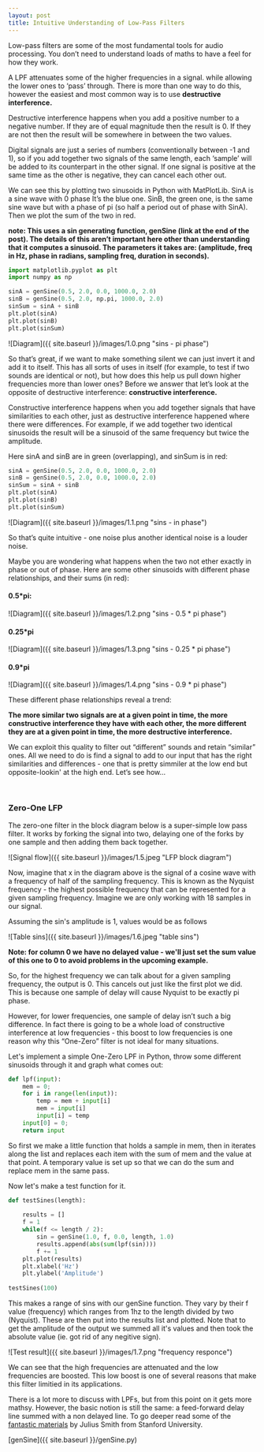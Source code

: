 ```yaml
---
layout: post
title: Intuitive Understanding of Low-Pass Filters
---
```



Low-pass filters are some of the most fundamental tools for audio processing. You don’t need to understand loads of maths to have a feel for how they work.

A LPF attenuates some of the higher frequencies in a signal. while allowing the lower ones to ‘pass’ through. There is more than one way to do this, however the easiest and most common way is to use **destructive interference.** 

Destructive interference happens when you add a positive number to a negative number. If they are of equal magnitude then the result is 0. If they are not then the result will be somewhere in between the two values. 

Digital signals are just a series of numbers (conventionally between -1 and 1), so if you add together two signals of the same length, each ‘sample’ will be added to its counterpart in the other signal. If one signal is positive at the same time as the other is negative, they can cancel each other out. 

We can see this by plotting two sinusoids in Python with MatPlotLib. SinA is a sine wave with 0 phase It’s the blue one. SinB, the green one, is the same sine wave but with a phase of pi (so half a period out of phase with SinA). Then we plot the sum of the two in red.

**note: This uses a sin generating function, genSine (link at the end of the post). The details of this aren’t important here other than understanding that it computes a sinusoid. The parameters it takes are: (amplitude, freq in Hz, phase in radians, sampling freq, duration in seconds).** 


```python
import matplotlib.pyplot as plt
import numpy as np

sinA = genSine(0.5, 2.0, 0.0, 1000.0, 2.0)
sinB = genSine(0.5, 2.0, np.pi, 1000.0, 2.0)
sinSum = sinA + sinB
plt.plot(sinA)
plt.plot(sinB)
plt.plot(sinSum)
```  


![Diagram]({{ site.baseurl }}/images/1.0.png "sins - pi phase")

So that’s great, if we want to make something silent we can just invert it and add it to itself. This has all sorts of uses in itself (for example, to test if two sounds are identical or not), but how does this help us pull down higher frequencies more than lower ones? Before we answer that let’s look at the opposite of destructive interference: **constructive interference.** 

Constructive interference happens when you add together signals that have similarities to each other, just as destructive interference happened where there were differences. For example, if we add together two identical sinusoids the result will be a sinusoid of the same frequency but twice the amplitude. 

Here sinA and sinB are in green (overlapping), and sinSum is in red:

```python
sinA = genSine(0.5, 2.0, 0.0, 1000.0, 2.0)
sinB = genSine(0.5, 2.0, 0.0, 1000.0, 2.0)
sinSum = sinA + sinB
plt.plot(sinA)
plt.plot(sinB)
plt.plot(sinSum)
```  

![Diagram]({{ site.baseurl }}/images/1.1.png "sins - in phase")

So that’s quite intuitive  - one noise plus another identical noise is a louder noise. 


Maybe you are wondering what happens when the two not ether exactly in phase or out of phase. Here are some other sinusoids with different phase relationships, and their sums (in red):  

#### 0.5*pi:

![Diagram]({{ site.baseurl }}/images/1.2.png "sins - 0.5 * pi phase")

#### 0.25*pi 

![Diagram]({{ site.baseurl }}/images/1.3.png "sins - 0.25 * pi phase")

#### 0.9*pi

![Diagram]({{ site.baseurl }}/images/1.4.png "sins - 0.9 * pi phase")

These different phase relationships reveal a trend: 

**The more similar two signals are at a given point in time, the more constructive interference they have with each other, the more different they are at a given point in time, the more destructive interference.**

We can exploit this quality to filter out “different” sounds and retain “similar” ones. All we need to do is find a signal to add to our input that has the right similarities and differences - one that is pretty simmiler at the low end but opposite-lookin' at the high end.  Let’s see how... 

 
### Zero-One LFP

The zero-one filter in the block diagram below is a super-simple low pass filter. It works by forking the signal into two, delaying one of the forks by one sample and then adding them back together.

![Signal flow]({{ site.baseurl }}/images/1.5.jpeg "LFP block diagram")

Now, imagine that x in the diagram above is the signal of a cosine wave with a frequency of half of the sampling frequency. This is known as the Nyquist frequency -  the highest possible frequency that can be represented for a given sampling frequency. Imagine we are only working with 18 samples in our signal. 

Assuming the sin's amplitude is 1, values would be as follows

![Table sins]({{ site.baseurl }}/images/1.6.jpeg "table sins")


**Note: for column 0 we have no delayed value - we'll just set the sum value of this one to 0 to avoid problems in the upcoming example.**

So, for the highest frequency we can talk about for a given sampling frequency, the output is 0. This cancels out just like the first plot we did. This is because one sample of delay will cause Nyquist to be exactly pi phase. 

However, for lower frequencies, one sample of delay isn’t such a big difference. In fact there is going to be a whole load of constructive interference at low frequencies - this boost to low frequencies is one reason why this “One-Zero” filter is not ideal for many situations. 

Let's implement a simple One-Zero LPF in Python, throw some different sinusoids through it and graph what comes out:

```python
def lpf(input):
	mem = 0;
	for i in range(len(input)):
		temp = mem + input[i]
		mem = input[i]
		input[i] = temp
	input[0] = 0;	
	return input
```

So first we make a little function that holds a sample in mem, then in iterates along the list and replaces each item with the sum of mem and the value at that point. A temporary value is set up so that we can do the sum and replace mem in the same pass. 

Now let's make a test function for it. 

```python
def testSines(length):
    
    results = []
    f = 1
    while(f <= length / 2):
        sin = genSine(1.0, f, 0.0, length, 1.0)
        results.append(abs(sum(lpf(sin))))
        f += 1
    plt.plot(results)
    plt.xlabel('Hz')
    plt.ylabel('Amplitude')
        
testSines(100)
```

This makes a range of sins with our genSine function. They vary by their f value (frequency) which ranges from 1hz to the length divided by two (Nyquist). These are then put into the results list and plotted. Note that to get the amplitude of the output we summed all it's values and then took the absolute value (ie. got rid of any negitive sign). 

![Test result]({{ site.baseurl }}/images/1.7.png "frequency responce")

We can see that the high frequencies are attenuated and the low frequencies are boosted. This low boost is one of several reasons that make this filter limitied in its applications. 

There is a lot more to discuss with LPFs, but from this point on it gets more mathsy. However, the basic notion is still the same: a feed-forward delay line summed with a non delayed line. To go deeper read some of the [fantastic materials](https://ccrma.stanford.edu/~jos/filters/Simplest_Lowpass_Filter.html) by Julius Smith from Stanford University.

[genSine]({{ site.baseurl }}/genSine.py)

